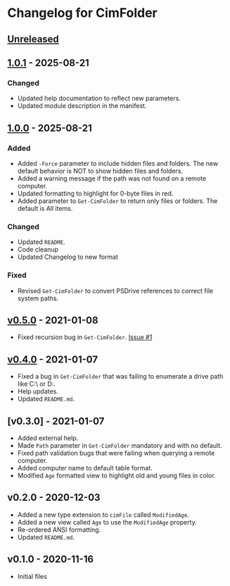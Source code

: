 # Changelog for CimFolder

## [Unreleased]

## [1.0.1] - 2025-08-21

### Changed

- Updated help documentation to reflect new parameters.
- Updated module description in the manifest.

## [1.0.0] - 2025-08-21

### Added

- Added `-Force` parameter to include hidden files and folders. The new default behavior is NOT to show hidden files and folders.
- Added a warning message if the path was not found on a remote computer.
- Updated formatting to highlight for 0-byte files in red.
- Added parameter to `Get-CimFolder` to return only files or folders. The default is All items.

### Changed

- Updated `README`.
- Code cleanup
- Updated Changelog to new format

### Fixed

- Revised `Get-CimFolder` to convert PSDrive references to correct file system paths.

## [v0.5.0] - 2021-01-08

- Fixed recursion bug in `Get-CimFolder`. [Issue #1](https://github.com/jdhitsolutions/CimFolder/issues/1)

## [v0.4.0] - 2021-01-07

- Fixed a bug in `Get-CimFolder` that was failing to enumerate a drive path like C:\ or D:\.
- Help updates.
- Updated `README.md`.

## [v0.3.0] - 2021-01-07

- Added external help.
- Made `Path` parameter in `Get-CimFolder` mandatory and with no default.
- Fixed path validation bugs that were failing when querying a remote computer.
- Added computer name to default table format.
- Modified `Age` formatted view to highlight old and young files in color.

## v0.2.0 - 2020-12-03

- Added a new type extension to `cimFile` called `ModifiedAge`.
- Added a new view called `Age` to use the `ModifiedAge` property.
- Re-ordered ANSI formatting.
- Updated `README.md`.

## v0.1.0 - 2020-11-16

- Initial files

[Unreleased]: https://github.com/jdhitsolutions/CimFolder/compare/v1.0.1..HEAD
[1.0.1]: https://github.com/jdhitsolutions/CimFolder/compare/v1.0.0..v1.0.1
[1.0.0]: https://github.com/jdhitsolutions/CimFolder/compare/vv0.5.0..v1.0.0
[v0.5.0]: https://github.com/jdhitsolutions/CimFolder/compare/v0.4.0..v0.5.0
[v0.4.0]: https://github.com/jdhitsolutions/CimFolder/compare/v0.3.0..v0.4.0